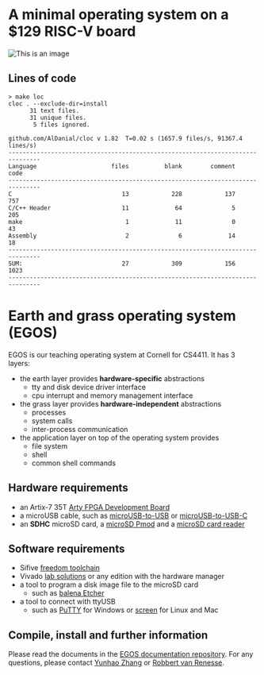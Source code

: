 # A minimal operating system on a $129 RISC-V board

![This is an image](https://dolobyte.net/print/egos-riscv.jpg)

## Lines of code
```shell
> make loc
cloc . --exclude-dir=install
      31 text files.
      31 unique files.                              
       5 files ignored.

github.com/AlDanial/cloc v 1.82  T=0.02 s (1657.9 files/s, 91367.4 lines/s)
-------------------------------------------------------------------------------
Language                     files          blank        comment           code
-------------------------------------------------------------------------------
C                               13            228            137            757
C/C++ Header                    11             64              5            205
make                             1             11              0             43
Assembly                         2              6             14             18
-------------------------------------------------------------------------------
SUM:                            27            309            156           1023
-------------------------------------------------------------------------------

```
# Earth and grass operating system (EGOS)

EGOS is our teaching operating system at Cornell for CS4411. It has 3 layers: 
* the earth layer provides **hardware-specific** abstractions
    * tty and disk device driver interface
    * cpu interrupt and memory management interface
* the grass layer provides **hardware-independent** abstractions
    * processes
    * system calls
    * inter-process communication
* the application layer on top of the operating system provides
    * file system
    * shell
    * common shell commands

## Hardware requirements
* an Artix-7 35T [Arty FPGA Development Board](https://digilent.com/shop/arty-a7-artix-7-fpga-development-board/)
* a microUSB cable, such as [microUSB-to-USB](https://www.amazon.com/CableCreation-Charging-Shielded-Charger-Compatible/dp/B07CKXQ9NB?ref_=ast_sto_dp&th=1&psc=1) or [microUSB-to-USB-C](https://www.amazon.com/dp/B0744BKDRD?psc=1&ref=ppx_yo2_dt_b_product_details)
* an **SDHC** microSD card, a [microSD Pmod](https://digilent.com/reference/pmod/pmodmicrosd/start?redirect=1) and a [microSD card reader](https://www.amazon.com/dp/B07G5JV2B5?psc=1&ref=ppx_yo2_dt_b_product_details)

## Software requirements
* Sifive [freedom toolchain](https://github.com/sifive/freedom-tools/releases/tag/v2020.04.0-Toolchain.Only)
* Vivado [lab solutions](https://www.xilinx.com/support/download.html) or any edition with the hardware manager
* a tool to program a disk image file to the microSD card 
    * such as [balena Etcher](https://www.balena.io/etcher/)
* a tool to connect with ttyUSB
    * such as [PuTTY](https://www.putty.org/) for Windows or [screen](https://linux.die.net/man/1/screen) for Linux and Mac

## Compile, install and further information
Please read the documents in the [EGOS documentation repository](). 
For any questions, please contact [Yunhao Zhang](https://dolobyte.net/) or [Robbert van Renesse](https://www.cs.cornell.edu/home/rvr/).
